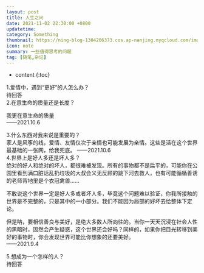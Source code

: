 ```yaml
---
layout: post
title: 人生之问
date: 2021-11-02 22:30:00 +0800
updatetime:
category: Something
thumbnail: https://ning-blog-1304206373.cos.ap-nanjing.myqcloud.com/image/thumbnail/towfiqu-barbhuiya-oZuBNC-6E2s-unsplash.jpg
icon: note
summary: 一些值得思考的问题
tag: [随笔,杂记]
---
```



* content
{:toc}

<div class="note info no-icon">1.爱情中，遇到“更好”的人怎么办？</div>
待回答

<div class="note info no-icon">2.在意生命的质量还是长度？</div>

我更在意生命的质量<br>
——2021.10.6

<div class="note info no-icon">3.什么东西对我来说是重要的？</div>
家人是风筝的线，爱情、友情仅次于亲情也可能发展为亲情。这些是活在这个世界最基础的一张网，给我兜底。
——2021.10.6

<div class="note info no-icon">4.世界上是好人多还是坏人多？</div>
绝对的好人和绝对的坏人，都很难被发现。所有的事物都不是扁平的，可能你在公园里看到满口脏话乱扔垃圾的大叔会义无反顾的跳下河去救人，也有可能循循善诱的老师背地里是个衣冠禽兽……<br>

不敢说这个世界一定是好人多或者坏人多，毕竟这个问题难以验证，你我所接触的世界是不完整的，只是其中的一小部分。我们不能因为局部的好坏去给整体下定论。<br>

但是呐，要相信善良与美好，是绝大多数人所向往的。当你一天天沉浸在社会人性的黑暗时，固然会产生疑惑，这个世界还会好吗？同样的，如果你把目光转移到美好的事物时，你会发现世界可能比你想象的还要美好。<br>
——2021.9.4

<div class="note info no-icon">5.想成为一个怎样的人？</div>
待回答
